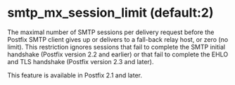 # smtp_mx_session_limit (default:2) 

 The maximal number of SMTP sessions per delivery request before
the Postfix SMTP client
gives up or delivers to a fall-back relay host, or zero (no
limit). This restriction ignores sessions that fail to complete the
SMTP initial handshake (Postfix version 2.2 and earlier) or that fail to
complete the EHLO and TLS handshake (Postfix version 2.3 and later).  

 This feature is available in Postfix 2.1 and later.  


